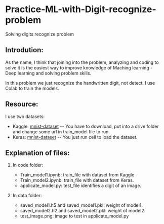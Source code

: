 # Practice-ML-with-Digit-recognize-problem
Solving digits recognize problem 
## Introdution:
  As the name, I think that joining into the problem, analyzing and coding to solve it is the easiest way to improve knowledge of Maching learning - Deep learning and solving problem skills.
  
  In this problem we just recognize the handwritten digit, not detect. I use Colab to train the models.

## Resource:

I use two datasets:
- Kaggle: [mnist-dataset](https://www.kaggle.com/competitions/digit-recognizer) -- You have to download, put into a drive folder and change some url in train_model file to run.
- Keras: [mnist-dataset](https://keras.io/api/datasets/mnist/) -- You just run cell to load the dataset.

## Explanation of files:
1) In code folder:
   - Train_model1.ipynb: train_file with dataset from Kaggle
   - Train_model2.ipynb: train_file with dataset from Keras.
   - applicate_model.py: test_file identifies a digit of an image.
     
2) In data folder:
   - saved_model1.h5 and saved_model1.pkl: weight of model1.
   - saved_model2.h2 and saved_model2.pkl: weight of model2.
   - test_image.png: image to test in applicate_model.py
